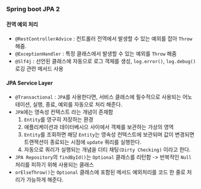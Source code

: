 ### Spring boot JPA 2

#### 전역 예외 처리

- `@RestControllerAdvice` : 컨트롤러 전역에서 발생할 수 있는 예외를 잡아 `Throw` 해줌.
- `@ExceptionHandler` : 특정 클래스에서 발생할 수 있는 예외를 `Throw` 해줌
- `@Slf4j` : 선언된 클래스에 자동으로 로그 객체를 생성, `log.error()`, `log.debug()` 로깅 관련 메서드 사용

#### JPA Service Layer
- `@Transactional` : `JPA`를 사용한다면, 서비스 클래스에 필수적으로 사용되는 어노테이션, 실행, 종료, 예외를 자동으로 처리 해준다.
- `JPA`에는 영속성 컨텍스트 라는 개념이 존재함
  1. `Entity`를 영구히 저장하는 환경
  2. 애플리케이션과 데이터베시으 사이에서 객체를 보관하는 가상의 영역
  3. `Entity`를 조회하면 해당 `Entity`는 영속성 컨텍스트에 보관되며 값이 변경되면 트랜젝션이 종료되는 시점에 `update` 쿼리를 실행한다.
  4. 자동으로 쿼리가 실행되는 개념을 더티 채팅`(Dirty Checking)` 이라고 한다.
- `JPA Repository`의 `findById()`는 `Optional` 클래스를 리턴함 -> 반복적인 `Null` 처리를 피하기 위해 사용되는 클래스
- `orElseThrow()`는 `Optional` 클래스에 포함된 메서드 예외처리를 코드 한 줄로 처리가 가능하게 해준다.